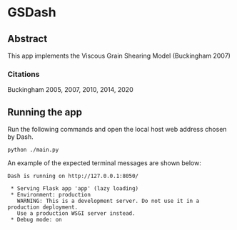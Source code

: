 # GSDash

## Abstract

This app implements the Viscous Grain Shearing Model (Buckingham 2007) 

### Citations

Buckingham 2005, 2007, 2010, 2014, 2020


## Running the app

Run the following commands and open the local host web address chosen by Dash.

```shell
python ./main.py
```

An example of the expected terminal messages are shown below:

```shell
Dash is running on http://127.0.0.1:8050/

 * Serving Flask app 'app' (lazy loading)
 * Environment: production
   WARNING: This is a development server. Do not use it in a production deployment.
   Use a production WSGI server instead.
 * Debug mode: on
```
